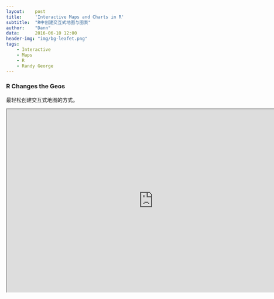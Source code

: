 ```yaml
---
layout:    post
title:     'Interactive Maps and Charts in R'
subtitle:  "R中创建交互式地图与图表"
author:    "Dann"
data:      2016-06-10 12:00
header-img: "img/bg-leafet.png"
tags:
    - Interactive
    - Maps
    - R
    - Randy George
---
```


### R Changes the Geos

最轻松创建交互式地图的方式。

<iframe src="http://onterrawms.blob.core.windows.net/r-sample/index.html" width="800" height="500"></iframe>

